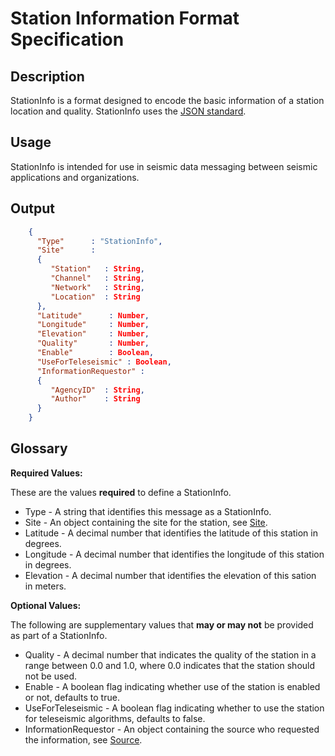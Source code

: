 # Station Information Format Specification

## Description

StationInfo is a format designed to encode the basic information of a station
location and quality.  StationInfo uses the [JSON standard](http://www.json.org).

## Usage
StationInfo is intended for use in seismic data messaging between seismic
applications and organizations.

## Output
```json
    {
      "Type"      : "StationInfo",
      "Site"      :
      {
         "Station"   : String,
         "Channel"   : String,
         "Network"   : String,
         "Location"  : String
      },
      "Latitude"      : Number,
      "Longitude"     : Number,
      "Elevation"     : Number,
      "Quality"       : Number,                  
      "Enable"        : Boolean,
      "UseForTeleseismic" : Boolean,
      "InformationRequestor" :
      {
         "AgencyID"  : String,
         "Author"    : String
      }
    }
```

## Glossary
**Required Values:**

These are the values **required** to define a StationInfo.
* Type - A string that identifies this message as a StationInfo.
* Site - An object containing the site for the station, see
[Site](Site.md).
* Latitude - A decimal number that identifies the latitude of this station in
degrees.
* Longitude - A decimal number that identifies the longitude of this station
in degrees.
* Elevation - A decimal number that identifies the elevation of this sation in
meters.

**Optional Values:**

The following are supplementary values that **may or may not** be provided as
part of a StationInfo.
* Quality - A decimal number that indicates the quality of the station in a
range between 0.0 and 1.0, where 0.0 indicates that the station should not be
used.
* Enable - A boolean flag indicating whether use of the station is enabled or
not, defaults to true.
* UseForTeleseismic - A boolean flag indicating whether to use the station for
teleseismic algorithms, defaults to false.
* InformationRequestor - An object containing the source who requested the
information, see [Source](Source.md).
